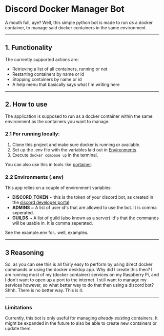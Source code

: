 # Discord Docker Manager Bot

A mouth full, aye? Well, this simple python bot is made to run _as_ a docker container, to manage said docker containers
in the same environment.

___

## 1. Functionality

The currently supported actions are:

- Retrieving a list of all containers, running or not
- Restarting containers by name or id
- Stopping containers by name or id
- A help menu that basically says what I'm writing here

___

## 2. How to use

The application is supposed to run as a docker container within the same environment as the containers you want to
manage.

### 2.1 For running locally:

1. Clone this project and make sure docker is running or available.
2. Set up the .env file with the variables laid out in [Environments](#22-environments-env).
3. Execute `docker compose up` in the terminal.

You can also use this in tools like [portainer](https://docs.portainer.io/).

### 2.2 Environments (.env)

This app relies on a couple of environment variables:

- **DISCORD_TOKEN** ~ this is the token of your discord bot, as created in
  the [discord developer portal](https://discord.com/developers)
- **ADMINS** ~ A list of user id's that are allowed to use the bot. It is comma seperated.
- **GUILDS** ~ A list of guild (also known as a server) id's that the commands will be usable in. It is comma seperated.

See the example.env for.. well, examples.

___

## 3 Reasoning

So, as you can see this is all fairly easy to perform by using direct docker commands or using the docker desktop app.
Why did I create this then? I am running most of my (docker container) services on my Raspberry Pi, and I don't
want to open up a port to the internet. I still want to manage my services however, so what better way to do that then
using a discord bot? Shhh. There is no better way. This is it.

___

### Limitations

Currently, this bot is only useful for managing _already existing_ containers. It might be expanded in the future to
also be able to create new containers or update them.